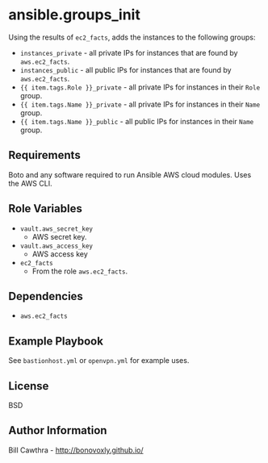 ansible.groups_init
=========

Using the results of `ec2_facts`, adds the instances to the following groups:
- `instances_private` - all private IPs for instances that are found by `aws.ec2_facts`.
- `instances_public` - all public IPs for instances that are found by `aws.ec2_facts`.
- `{{ item.tags.Role }}_private` - all private IPs for instances in their `Role` group.
- `{{ item.tags.Name }}_private` - all private IPs for instances in their `Name` group.
- `{{ item.tags.Name }}_public` - all public IPs for instances in their `Name` group.

Requirements
------------

Boto and any software required to run Ansible AWS cloud modules. Uses the AWS CLI.

Role Variables
--------------

- `vault.aws_secret_key`
  - AWS secret key.
- `vault.aws_access_key`
  - AWS access key
- `ec2_facts`
  - From the role `aws.ec2_facts`.

Dependencies
------------

- `aws.ec2_facts`

Example Playbook
----------------

See `bastionhost.yml` or `openvpn.yml` for example uses.

License
-------

BSD

Author Information
------------------

Bill Cawthra - http://bonovoxly.github.io/
